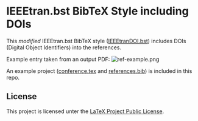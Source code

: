 # IEEEtran.bst BibTeX Style including DOIs

This *modified* IEEEtran.bst BibTeX style ([IEEEtranDOI.bst](./IEEEtranDOI.bst)) includes DOIs (Digital Object Identifiers) into the references.

Example entry taken from an output PDF:
![ref-example.png](ref-example.png)

An example project ([conference.tex](./conference.tex) and [references.bib](./references.bib)) is included in this repo.

## License

This project is licensed unter the [LaTeX Project Public License](./LICENSE).

